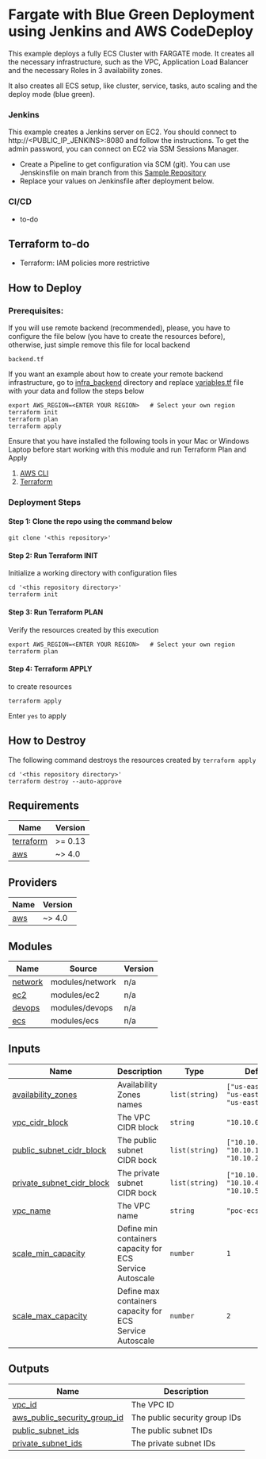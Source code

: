 # Fargate with Blue Green Deployment using Jenkins and AWS CodeDeploy

This example deploys a fully ECS Cluster with FARGATE mode. It creates all the necessary infrastructure, such as the VPC, Application Load Balancer and the necessary Roles in 3 availability zones.

It also creates all ECS setup, like cluster, service, tasks, auto scaling and the deploy mode (blue green).

### Jenkins

This example creates a Jenkins server on EC2. You should connect to http://<PUBLIC_IP_JENKINS>:8080 and follow the instructions. To get the admin password, you can connect on EC2 via SSM Sessions Manager.

* Create a Pipeline to get configuration via SCM (git). You can use Jenskinsfile on main branch from this [Sample Repository](https://github.com/fsavoia/amazon-ecs-demo-with-node-express)
* Replace your values on Jenkinsfile after deployment below.

### CI/CD

* to-do

## Terraform to-do
* Terraform: IAM policies more restrictive

## How to Deploy

### Prerequisites:

If you will use remote backend (recommended), please, you have to configure the file below (you have to create the resources before), otherwise, just simple remove this file for local backend

```shell script
backend.tf
```

If you want an example about how to create your remote backend infrastructure, go to [infra_backend](infra_backend) directory and replace [variables.tf](infra_backend/variables.tf) file with your data and follow the steps below

```shell script
export AWS_REGION=<ENTER YOUR REGION>   # Select your own region
terraform init
terraform plan
terraform apply
```

Ensure that you have installed the following tools in your Mac or Windows Laptop before start working with this module and run Terraform Plan and Apply

1. [AWS CLI](https://docs.aws.amazon.com/cli/latest/userguide/install-cliv2.html)
2. [Terraform](https://learn.hashicorp.com/tutorials/terraform/install-cli)

### Deployment Steps

#### Step 1: Clone the repo using the command below

```shell script
git clone '<this repository>'
```

#### Step 2: Run Terraform INIT

Initialize a working directory with configuration files

```shell script
cd '<this repository directory>'
terraform init
```

#### Step 3: Run Terraform PLAN

Verify the resources created by this execution

```shell script
export AWS_REGION=<ENTER YOUR REGION>   # Select your own region
terraform plan
```

#### Step 4: Terraform APPLY

to create resources

```shell script
terraform apply
```

Enter `yes` to apply

## How to Destroy

The following command destroys the resources created by `terraform apply`

```shell script
cd '<this repository directory>'
terraform destroy --auto-approve
```

<!-- BEGINNING OF PRE-COMMIT-TERRAFORM DOCS HOOK -->
## Requirements

| Name | Version |
|------|---------|
| <a name="requirement_terraform"></a> [terraform](#requirement\_terraform) | >= 0.13 |
| <a name="requirement_aws"></a> [aws](#requirement\_aws) | ~> 4.0 |

## Providers

| Name | Version |
|------|---------|
| <a name="provider_aws"></a> [aws](#provider\_aws) | ~> 4.0  |

## Modules

| Name | Source | Version |
|------|--------|---------|
| <a name="module_network"></a> [network](modules/network) | modules/network | n/a |
| <a name="module_ec2"></a> [ec2](modules/ec2) | modules/ec2 | n/a |
| <a name="module_devops"></a> [devops](modules/devops) | modules/devops | n/a |
| <a name="module_ecs"></a> [ecs](modules/ecs) | modules/ecs | n/a |


## Inputs

| Name | Description | Type | Default | Required |
|------|-------------|------|---------|:--------:|
| <a name="availability_zones"></a> [availability_zones](./variables.tf) | Availability Zones names | `list(string)` | `["us-east-1a", "us-east-1b", "us-east-1c"]` | no |
| <a name="vpc_cidr_block"></a> [vpc_cidr_block](./variables.tf) | The VPC CIDR block | `string` | `"10.10.0.0/16"` | no |
| <a name="public_subnet_cidr_block"></a> [public_subnet_cidr_block](./variables.tf) | The public subnet CIDR bock | `list(string)` | `["10.10.0.0/24", "10.10.1.0/24", "10.10.2.0/24"]` | no |
| <a name="private_subnet_cidr_block"></a> [private_subnet_cidr_block](./variables.tf) | The private subnet CIDR bock | `list(string)` | `["10.10.3.0/24", "10.10.4.0/24", "10.10.5.0/24"]` | no |
| <a name="vpc_name"></a> [vpc_name](./variables.tf) | The VPC name | `string` | `"poc-ecs"` | no |
| <a name="scale_min_capacity"></a> [scale_min_capacity](./variables.tf) | Define min containers capacity for ECS Service Autoscale | `number` | `1` | no |
| <a name="scale_max_capacity"></a> [scale_max_capacity](./variables.tf) | Define max containers capacity for ECS Service Autoscale| `number` | `2` | no |

## Outputs

| Name | Description |
|------|-------------|
| <a name="vpc_id"></a> [vpc_id](modules/network/output.tf) | The VPC ID |
| <a name="aws_public_security_group_id"></a> [aws_public_security_group_id](modules/network/output.tf) | The public security group IDs |
| <a name="public_subnet_ids"></a> [public_subnet_ids](modules/network/output.tf) | The public subnet IDs |
| <a name="private_subnet_ids"></a> [private_subnet_ids](modules/network/output.tf) | The private subnet IDs |
<!-- END OF PRE-COMMIT-TERRAFORM DOCS HOOK -->